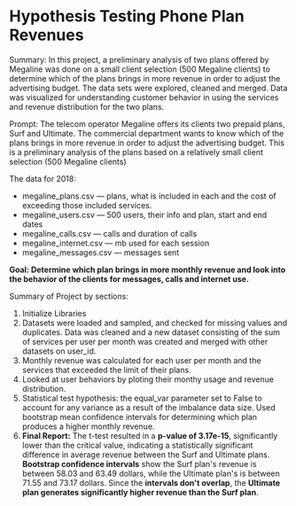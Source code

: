 # Hypothesis Testing Phone Plan Revenues
Summary: In this project, a preliminary analysis of two plans offered by Megaline was done on a small client selection (500 Megaline clients) to determine which of the plans brings in more revenue in order to adjust the advertising budget. The data sets were explored, cleaned and merged. Data was visualized for understanding customer behavior in using the services and revenue distribution for the two plans.

Prompt: The telecom operator Megaline offers its clients two prepaid plans, Surf and Ultimate. The commercial department wants to know which of the plans brings in more revenue in order to adjust the advertising budget. This is a preliminary analysis of the plans based on a relatively small client selection (500 Megaline clients)

The data for 2018:
* megaline_plans.csv — plans, what is included in each and the cost of exceeding those included services.
* megaline_users.csv — 500 users, their info and plan, start and end dates
* megaline_calls.csv — calls and duration of calls
* megaline_internet.csv — mb used for each session
* megaline_messages.csv — messages sent

**Goal: Determine which plan brings in more monthly revenue and look into the behavior of the clients for messages, calls and internet use.**

Summary of Project by sections:
1. Initialize Libraries
2. Datasets were loaded and sampled, and checked for missing values and duplicates. Data was cleaned and a new dataset consisting of the sum of services per user per month was created and merged with other datasets on user_id.
3. Monthly revenue was calculated for each user per month and the services that exceeded the limit of their plans. 
4. Looked at user behaviors by ploting their monthy usage and revenue distribution.
5. Statistical test hypothesis: the equal_var parameter set to False to account for any variance as a result of the imbalance data size. Used bootstrap mean confidence intervals for determining which plan produces a higher monthly revenue.
6. <b>Final Report:</b> The t-test resulted in a <b>p-value of 3.17e-15</b>, significantly lower than the critical value, indicating a statistically significant difference in average revenue between the Surf and Ultimate plans. <b>Bootstrap confidence intervals</b> show the Surf plan's revenue is between 58.03 and 63.49 dollars, while the Ultimate plan's is between 71.55 and 73.17 dollars. Since the <b>intervals don't overlap</b>, the <b>Ultimate plan generates significantly higher revenue than the Surf plan</b>.

